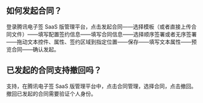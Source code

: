 ## 如何发起合同？[](id:Q1)
登录腾讯电子签 SaaS 版管理平台，点击发起合同——选择模板（或者直接上传合同文件）——填写配置签约信息——填写合同信息——选择顺序签署或者无序签署——拖动文本控件、属性、签约区域到指定位置——保存——填写文本属性——预览合同——确认发起。

## 已发起的合同支持撤回吗？[](id:Q2)
支持，在腾讯电子签 SaaS 版管理平台中，点击合同管理，选择合同，点击撤回。撤回已发起的合同需要验证个人身份。
